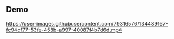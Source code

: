 ## Demo



https://user-images.githubusercontent.com/79316576/134489167-fc94cf77-53fe-458b-a997-40087f4b7d6d.mp4







